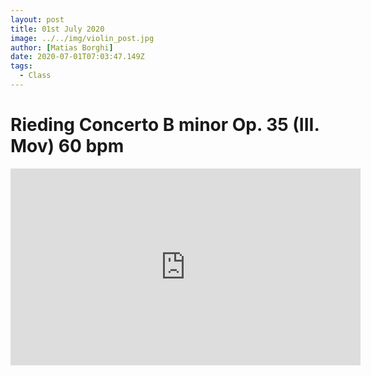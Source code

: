 ```yaml
---
layout: post
title: 01st July 2020
image: ../../img/violin_post.jpg
author: [Matias Borghi]
date: 2020-07-01T07:03:47.149Z
tags:
  - Class
---
```


# Rieding Concerto B minor Op. 35 (III. Mov) 60 bpm

<iframe width="560" height="315" src="https://www.youtube.com/embed/8TmvjAUtl1o" frameborder="0" allow="accelerometer; autoplay; encrypted-media; gyroscope; picture-in-picture" allowfullscreen></iframe>